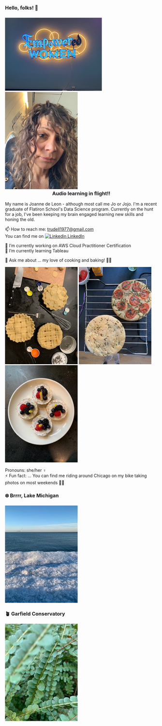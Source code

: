 ### Hello, folks! 👋
### ![Image](empower.jpg) ![Image](selfieAIR.jpg) <div align="center"> Audio learning in flight!! 

<div align="left">
My name is Joanne de Leon - although most call me Jo or Jojo. I'm a recent graduate of Flatiron School's Data Science program. Currently on the hunt for a job, I've been keeping my brain engaged learning new skills and honing the old.      
<br />  
  
📫 How to reach me: trudell1977@gmail.com    
You can find me on [![Linkedin](https://i.stack.imgur.com/gVE0j.png) LinkedIn](https://www.linkedin.com/)
&nbsp;     

🔭 I’m currently working on AWS Cloud Practitioner Certification    
🌱 I’m currently learning Tableau   

💬 Ask me about ... my love of cooking and baking! 👩‍🍳  
    
![Image](3SMpies.jpg) ![Image](focaccia.jpg) ![Image](miniTarts.jpg)   
     

Pronouns: she/her ♀️       
⚡ Fun fact: ... You can find me riding around Chicago on my bike taking photos on most weekends 🚴‍♀️   
### ❄️ Brrrr, Lake Michigan    
![Image](iceLakeMich.jpg) 
### 🪴 Garfield Conservatory
![Image](buttonFern.jpg)
